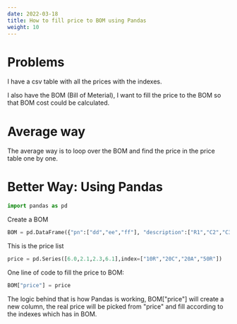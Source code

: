 ```yaml
---
date: 2022-03-18
title: How to fill price to BOM using Pandas
weight: 10
---
```


# Problems

I have a csv table with all the prices with the indexes.

I also have the BOM (Bill of Meterial), I want to fill the price to the BOM so
that BOM cost could be calculated.

# Average way

The average way is to loop over the BOM and find the price in the price table
one by one.

# Better Way: Using Pandas

```python
import pandas as pd
```

Create a BOM

```python
BOM = pd.DataFrame({"pn":["dd","ee","ff"], "description":["R1","C2","C3"]},index=["10R","20C","20A"])
```


This is the price list

```python
price = pd.Series([6.0,2.1,2.3,6.1],index=["10R","20C","20A","50R"])
```

One line of code to fill the price to BOM:

```python
BOM["price"] = price
```

The logic behind that is how Pandas is working, BOM["price"] will create a new
column, the real price will be picked from "price" and fill according to the
indexes which has in BOM.
